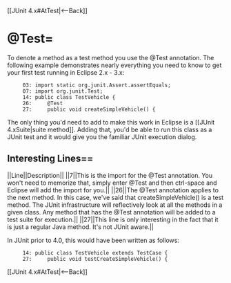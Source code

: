 [[JUnit 4.x#AtTest|<--Back]]
# @Test=
To denote a method as a test method you use the @Test annotation. The following example demonstrates nearly everything you need to know to get your first test running in Eclipse 2.x - 3.x:
```
     03: import static org.junit.Assert.assertEquals;
     07: import org.junit.Test;
     14: public class TestVehicle {
     26:     @Test
     27:     public void createSimpleVehicle() {
```
The only thing you'd need to add to make this work in Eclipse is a [[JUnit 4.xSuite|suite method]]. Adding that, you'd be able to run this class as a JUnit test and it would give you the familiar JUnit execution dialog.

## Interesting Lines==
||Line||Description||
||7||This is the import for the @Test annotation. You won't need to memorize that, simply enter @Test and then ctrl-space and Eclipse will add the import for you.||
||26||The @Test annotation applies to the next method. In this case, we've said that createSimpleVehicle() is a test method. The JUnit infrastructure will reflectively look at all the methods in a given class. Any method that has the @Test annotation will be added to a test suite for execution.||
||27||This line is only interesting in the fact that it is just a regular Java method. It's not JUnit aware.||

In JUnit prior to 4.0, this would have been written as follows:
```
     14: public class TestVehicle extends TestCase {
     27:     public void testCreateSimpleVehicle() {
```

[[JUnit 4.x#AtTest|<--Back]]